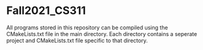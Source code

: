 # Fall2021_CS311

All programs stored in this repository can be compiled using the CMakeLists.txt file in the main directory. 
Each directory contains a seperate project and CMakeLists.txt file specific to that directory.
